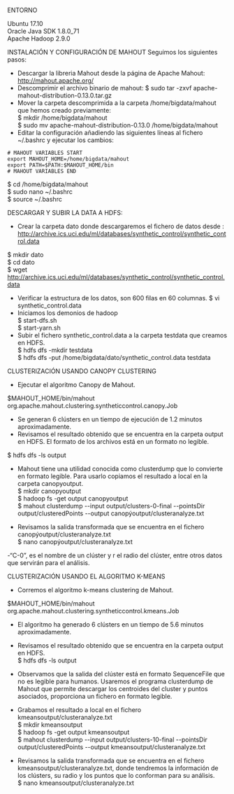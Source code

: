 ENTORNO

Ubuntu 17.10 </br>
Oracle Java SDK 1.8.0_71 </br>
Apache Hadoop 2.9.0

INSTALACIÓN Y CONFIGURACIÓN DE MAHOUT
Seguimos los siguientes pasos:
-	Descargar la libreria Mahout desde la página de Apache Mahout:  http://mahout.apache.org/
-	Descomprimir el archivo binario de mahout:
  $ sudo tar -zxvf apache-mahout-distribution-0.13.0.tar.gz
- Mover la carpeta descomprimida a la carpeta /home/bigdata/mahout que hemos creado previamente:</br>
  $ mkdir /home/bigdata/mahout</br>
  $ sudo mv apache-mahout-distribution-0.13.0 /home/bigdata/mahout
-	Editar la configuración añadiendo las siguientes líneas al fichero ~/.bashrc y ejecutar los cambios:
```
# MAHOUT VARIABLES START	
export MAHOUT_HOME=/home/bigdata/mahout
export PATH=$PATH:$MAHOUT_HOME/bin
# MAHOUT VARIABLES END
```

$ cd /home/bigdata/mahout </br>
$ sudo nano ~/.bashrc </br>
$ source ~/.bashrc

DESCARGAR Y SUBIR LA DATA A HDFS:
-	Crear la carpeta dato donde descargaremos el fichero de datos desde : http://archive.ics.uci.edu/ml/databases/synthetic_control/synthetic_control.data 

$ mkdir dato </br>
$ cd dato </br>
$ wget http://archive.ics.uci.edu/ml/databases/synthetic_control/synthetic_control.data
-	Verificar la estructura de los datos, son 600 filas en 60 columnas.
$ vi synthetic_control.data
-	Iniciamos los demonios de hadoop </br>
$ start-dfs.sh </br>
$ start-yarn.sh
-	Subir el fichero synthetic_control.data a la carpeta testdata que creamos en HDFS. </br>
$ hdfs dfs -mkdir testdata </br>
$ hdfs dfs -put /home/bigdata/dato/synthetic_control.data testdata

CLUSTERIZACIÓN USANDO CANOPY CLUSTERING

-	Ejecutar el algoritmo Canopy de Mahout. </br>

$MAHOUT_HOME/bin/mahout  org.apache.mahout.clustering.syntheticcontrol.canopy.Job

-	Se generan 6 clústers en un tiempo de ejecución de 1.2 minutos aproximadamente. 
-	Revisamos el resultado obtenido que se encuentra en la carpeta output en HDFS. El formato de los archivos está en un formato no legible.</br>

$ hdfs dfs -ls output

-	Mahout tiene una utilidad conocida como clusterdump que lo convierte en formato legible. Para usarlo copiamos el resultado a local en la carpeta canopyoutput. </br>
$ mkdir canopyoutput </br>
$ hadoop fs -get output canopyoutput </br>
$ mahout clusterdump --input output/clusters-0-final --pointsDir output/clusteredPoints --output canopýoutput/clusteranalyze.txt

-	Revisamos la salida transformada que se encuentra en el fichero canopýoutput/clusteranalyze.txt </br>
$ nano canopýoutput/clusteranalyze.txt

-“C-0”, es el nombre de un clúster y r el radio del clúster, entre otros datos que servirán para el análisis.

CLUSTERIZACIÓN USANDO EL ALGORITMO K-MEANS

-	Corremos el algoritmo k-means clustering de Mahout. </br>

$MAHOUT_HOME/bin/mahout org.apache.mahout.clustering.syntheticcontrol.kmeans.Job

-	El algoritmo ha generado 6 clústers en un tiempo de 5.6 minutos aproximadamente.
-	Revisamos el resultado obtenido que se encuentra en la carpeta output en HDFS. </br>
$ hdfs dfs -ls output
 
-	Observamos que la salida del clúster está en formato SequenceFile que no es legible para humanos.  Usaremos el programa  clusterdump  de Mahout que permite descargar los centroides del cluster y puntos asociados, proporciona un fichero en formato legible.
-	Grabamos el resultado a local en el fichero  kmeansoutput/clusteranalyze.txt </br>
$ mkdir kmeansoutput </br>
$ hadoop fs -get output kmeansoutput </br>
$ mahout clusterdump --input output/clusters-10-final --pointsDir output/clusteredPoints --output kmeansoutput/clusteranalyze.txt
 
-	Revisamos la salida transformada que se encuentra en el fichero kmeansoutput/clusteranalyze.txt, donde tendremos la información de los clústers, su radio y los puntos que lo conforman para su análisis. </br>
$ nano kmeansoutput/clusteranalyze.txt









